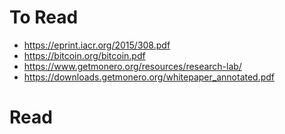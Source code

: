 # To Read
- https://eprint.iacr.org/2015/308.pdf
- https://bitcoin.org/bitcoin.pdf
- https://www.getmonero.org/resources/research-lab/
- https://downloads.getmonero.org/whitepaper_annotated.pdf
# Read
